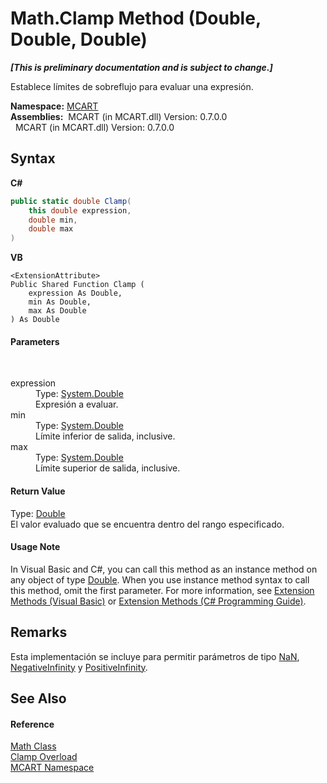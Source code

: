 # Math.Clamp Method (Double, Double, Double)
 _**\[This is preliminary documentation and is subject to change.\]**_

Establece límites de sobreflujo para evaluar una expresión.

**Namespace:**&nbsp;<a href="89e7854f-fe6f-d208-fb0c-b17953422852">MCART</a><br />**Assemblies:**&nbsp;&nbsp;MCART (in MCART.dll) Version: 0.7.0.0<br />&nbsp;&nbsp;MCART (in MCART.dll) Version: 0.7.0.0<br />

## Syntax

**C#**<br />
``` C#
public static double Clamp(
	this double expression,
	double min,
	double max
)
```

**VB**<br />
``` VB
<ExtensionAttribute>
Public Shared Function Clamp ( 
	expression As Double,
	min As Double,
	max As Double
) As Double
```


#### Parameters
&nbsp;<dl><dt>expression</dt><dd>Type: <a href="http://msdn2.microsoft.com/es-es/library/643eft0t" target="_blank">System.Double</a><br />Expresión a evaluar.</dd><dt>min</dt><dd>Type: <a href="http://msdn2.microsoft.com/es-es/library/643eft0t" target="_blank">System.Double</a><br />Límite inferior de salida, inclusive.</dd><dt>max</dt><dd>Type: <a href="http://msdn2.microsoft.com/es-es/library/643eft0t" target="_blank">System.Double</a><br />Límite superior de salida, inclusive.</dd></dl>

#### Return Value
Type: <a href="http://msdn2.microsoft.com/es-es/library/643eft0t" target="_blank">Double</a><br />El valor evaluado que se encuentra dentro del rango especificado.

#### Usage Note
In Visual Basic and C#, you can call this method as an instance method on any object of type <a href="http://msdn2.microsoft.com/es-es/library/643eft0t" target="_blank">Double</a>. When you use instance method syntax to call this method, omit the first parameter. For more information, see <a href="http://msdn.microsoft.com/en-us/library/bb384936.aspx">Extension Methods (Visual Basic)</a> or <a href="http://msdn.microsoft.com/en-us/library/bb383977.aspx">Extension Methods (C# Programming Guide)</a>.

## Remarks
Esta implementación se incluye para permitir parámetros de tipo <a href="http://msdn2.microsoft.com/es-es/library/c8481tka" target="_blank">NaN</a>, <a href="http://msdn2.microsoft.com/es-es/library/3x7fs67h" target="_blank">NegativeInfinity</a> y <a href="http://msdn2.microsoft.com/es-es/library/7c4k7y8t" target="_blank">PositiveInfinity</a>.

## See Also


#### Reference
<a href="f110ea19-9a5d-de5d-39e7-a5ebffb3bc2c">Math Class</a><br /><a href="1315e209-d3d4-26d8-ca9d-76e9098535d5">Clamp Overload</a><br /><a href="89e7854f-fe6f-d208-fb0c-b17953422852">MCART Namespace</a><br />